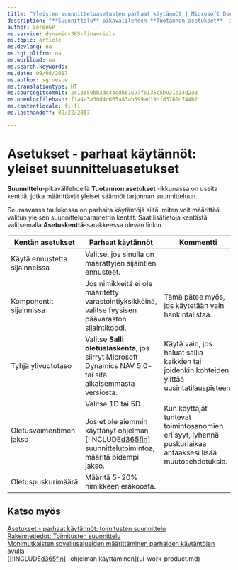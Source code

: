 ```yaml
---
title: "Yleisten suunnitteluasetusten parhaat käytännöt | Microsoft Docs"
description: "**Suunnittelu**-pikavälilehden **Tuotannon asetukset** -ikkunassa on useita kenttiä, jotka määrittävät tarjonnan suunnittelun yleiset säännöt."
author: SorenGP
ms.service: dynamics365-financials
ms.topic: article
ms.devlang: na
ms.tgt_pltfrm: na
ms.workload: na
ms.search.keywords: 
ms.date: 09/08/2017
ms.author: sgroespe
ms.translationtype: HT
ms.sourcegitcommit: 2c13559bb3dc44cdb61697f5135c5b931e34d2a8
ms.openlocfilehash: f1a4e3a30d4d665a83ab599ad19dfd3760d744b2
ms.contentlocale: fi-fi
ms.lasthandoff: 09/22/2017

---
```

# <a name="setup-best-practices-global-planning-setup"></a>Asetukset - parhaat käytännöt: yleiset suunnitteluasetukset
**Suunnittelu**-pikavälilehdellä **Tuotannon asetukset** -ikkunassa on useita kenttiä, jotka määrittävät yleiset säännöt tarjonnan suunnitteluun.  

 Seuraavassa taulukossa on parhaita käytäntöjä siitä, miten voit määrittää valitun yleisen suunnitteluparametrin kentät. Saat lisätietoja kentästä valitsemalla **Asetuskenttä**-sarakkeessa olevan linkin.  

|Kentän asetukset|Parhaat käytännöt|Kommentti|  
|-----------------|-------------------|-------------|  
|Käytä ennustetta sijainneissa|Valitse, jos sinulla on määrättyjen sijaintien ennusteet.||  
|Komponentit sijainnissa|Jos nimikkeitä ei ole määritetty varastointiyksikköinä, valitse fyysisen päävaraston sijaintikoodi.|Tämä pätee myös, jos käytetään vain hankintalistaa.|  
|Tyhjä ylivuototaso|Valitse **Salli oletuslaskenta**, jos siirryt Microsoft Dynamics NAV 5.0- tai sitä aikaisemmasta versiosta.|Käytä vain, jos haluat sallia kaikkien tai joidenkin kohteiden ylittää uusintatilauspisteen.|  
|Oletusvaimentimen jakso|Valitse 1D tai 5D .<br /><br /> Jos et ole aiemmin käyttänyt ohjelman [!INCLUDE[d365fin](includes/d365fin_md.md)] suunnittelutoimintoa, määritä pidempi jakso.|Kun käyttäjät tuntevat toimintosanomien eri syyt, lyhennä puskuriaikaa antaaksesi lisää muutosehdotuksia.|  
|Oletuspuskurimäärä|Määritä 5-20% nimikkeen eräkoosta.||  

## <a name="see-also"></a>Katso myös  
 [Asetukset - parhaat käytännöt: toimitusten suunnittelu](setup-best-practices-supply-planning.md)   
 [Rakennetiedot: Toimitusten suunnittelu](design-details-supply-planning.md)   
 [Monimutkaisten sovellusalueiden määrittäminen parhaiden käytäntöjen avulla](set-up-complex-application-areas-using-best-practices.md)  
 [[!INCLUDE[d365fin](includes/d365fin_md.md)] -ohjelman käyttäminen](ui-work-product.md)

